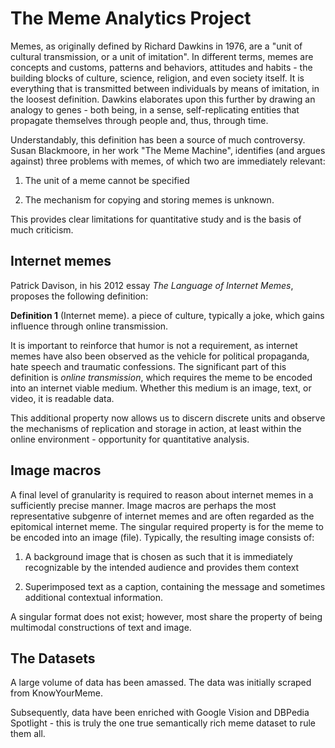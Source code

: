 # The Meme Analytics Project

Memes, as originally defined by Richard Dawkins in 1976, are a "unit of
cultural transmission, or a unit of imitation". In
different terms, memes are concepts and customs, patterns and behaviors,
attitudes and habits - the building blocks of culture, science,
religion, and even society itself. It is everything that is transmitted
between individuals by means of imitation, in the loosest definition.
Dawkins elaborates upon this further by drawing an analogy to genes -
both being, in a sense, self-replicating entities that propagate
themselves through people and, thus, through time.

Understandably, this definition has been a source of much controversy.
Susan Blackmoore, in her work "The Meme Machine",
identifies (and argues against) three problems with memes, of which two
are immediately relevant:

1.  The unit of a meme cannot be specified

2.  The mechanism for copying and storing memes is unknown.

This provides clear limitations for quantitative study and is the basis
of much criticism.

## Internet memes

Patrick Davison, in his 2012 essay *The Language of Internet Memes*,
proposes the following definition:


**Definition 1** (Internet meme). a piece of culture, typically a joke,
which gains influence through online transmission.

It is important to reinforce that humor is not a requirement, as
internet memes have also been observed as the vehicle for political
propaganda, hate speech and
traumatic confessions. The significant part of this
definition is *online transmission*, which requires the meme to be
encoded into an internet viable medium. Whether this medium is an image,
text, or video, it is readable data.

This additional property now allows us to discern discrete units and
observe the mechanisms of replication and storage in action, at least
within the online environment - opportunity for quantitative analysis.

## Image macros

A final level of granularity is required to reason about internet memes
in a sufficiently precise manner. Image macros are perhaps the most
representative subgenre of internet memes and are often regarded as the
epitomical internet meme. The singular required property is for the meme
to be encoded into an image (file). Typically, the resulting image
consists of:

1.  A background image that is chosen as such that it is immediately
    recognizable by the intended audience and provides them context

2.  Superimposed text as a caption, containing the message and sometimes
    additional contextual information.

A singular format does not exist; however, most share the property of
being multimodal constructions of text and image.


## The Datasets

A large volume of data has been amassed. The data was initially scraped from KnowYourMeme.

Subsequently, data have been enriched  with Google Vision and DBPedia Spotlight - this is truly the one true semantically rich meme dataset to rule them all.
